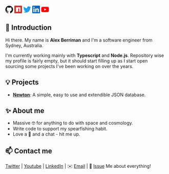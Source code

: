 [<img alt="GitHub" title="GitHub" height="24" width="24" src="assets/github.svg"/>][github]
[<img alt="npm" title="npm" height="24" width="24" src="assets/npm.svg"/>][npm]
[<img alt="Twitter" title="Twitter" height="24" width="24" src="assets/twitter.svg"/>][twitter]
[<img alt="LinkedIn" title="LinkedIn" height="24" width="24" src="assets/linkedin.svg"/>][linkedin]
[<img alt="YouTube" title="YouTube" height="24" width="24" src="assets/youtube.svg"/>][youtube]

## 👋 Introduction

Hi there. My name is **Alex Berriman** and I'm a software engineer from Sydney, Australia.

I'm currently working mainly with **Typescript** and **Node.js**. Repository wise my profile is fairly empty, but it should start filling up as I start open sourcing some projects I've been working on over the years.

## 💡 Projects

- [**Newton**](https://github.com/alexberriman/newtondb): A simple, easy to use and extendible JSON database.

## ✨ About me

- Massive 🤓 for anything to do with space and cosmology.
- Write code to support my spearfishing habit.
- Love a 🍺 and a chat - hit me up.

## 📫 Contact me

[Twitter][twitter] | [Youtube][youtube] | [LinkedIn][linkedin] | ✉️ [Email][email] |
💬 [Issue](https://github.com/alexberriman/alexberriman/issues/me) Me about everything!

[email]: mailto:alexb@bezz.com.au
[twitter]: https://twitter.com/bezz
[youtube]: https://www.youtube.com/channel/UCji7mkyJ6T5X_D9qlWlPczw
[linkedin]: https://www.linkedin.com/in/alex-berriman/
[github]: https://github.com/alexberriman
[npm]: https://www.npmjs.com/~alexberriman
